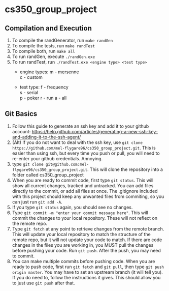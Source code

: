 # cs350_group_project

## Compilation and Execution
1. To compile the randGenerator, run `make randGen`
2. To compile the tests, run `make randTest`
3. To compile both, run `make all`
4. To run randGen, execute `./randGen.exe`
5. To run randTest, run `./randTest.exe <engine type> <test type>`
   * engine types: m - mersenne  
                   c - custom
                   
   * test type: f - frequency  
                s - serial  
                p - poker
                r - run
                a - all

## Git Basics
1. Follow this guide to generate an ssh key and add it to your github account: https://help.github.com/articles/generating-a-new-ssh-key-and-adding-it-to-the-ssh-agent/
1. (Alt) If you do not want to deal with the ssh key, use `git clone https://github.com/mel-flygare96/cs350_group_project.git`. This is easier than using ssh, but every
time you push or pull, you will need to re-enter your github credentials. Annoying.
2. type `git clone git@github.com:mel-flygare96/cs350_group_project.git`. This will clone the repository into a folder called cs350_group_project
3. When you are ready to commit code, first type `git status`. This will show all current changes, tracked and untracked. You can add files directly to the commit,
or add all files at once. The .gitignore included with this project should keep any unwanted files from commiting, so you can just run `git add -A`.
4. If you type `git status` again, you should see no changes.
5. Type `git commit -m "enter your commit message here"`. This will commit the changes to your local repository. These will not reflect on the remote repo.
6. Type `git fetch` at any point to retrieve changes from the remote branch. This will update your local repository to match the structure of the remote repo, but it will not
update your code to match. If there are code changes in the files you are working in, you MUST pull the changes before pushing your code. Run `git push`. After the push, you may
need to commit.
7. You can make multiple commits before pushing code. When you are ready to push code, first run `git fetch` and `git pull`, then type `git push origin master`. You may have to 
set an upstream branch (it will tell you). If you do need to, follow the instructions it gives. This should allow you to just use `git push` after that.
